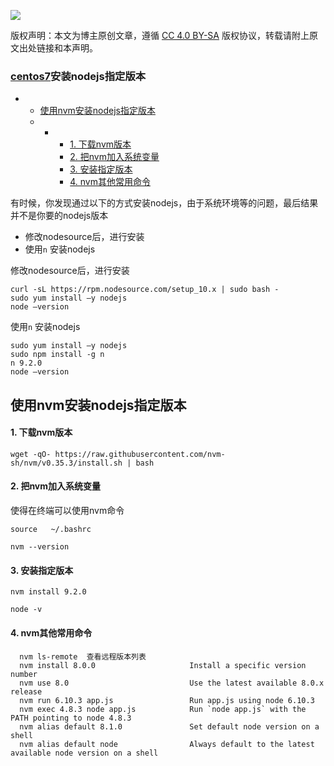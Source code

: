 ![](https://csdnimg.cn/release/blogv2/dist/pc/img/original.png)

版权声明：本文为博主原创文章，遵循 [CC 4.0 BY-SA](http://creativecommons.org/licenses/by-sa/4.0/) 版权协议，转载请附上原文出处链接和本声明。

### [centos7](https://so.csdn.net/so/search?q=centos7&spm=1001.2101.3001.7020)安装nodejs指定版本

-   -   [使用nvm安装nodejs指定版本](https://blog.csdn.net/aa390481978/article/details/106684313#nvmnodejs_20)
    -   -   -   [1\. 下载nvm版本](https://blog.csdn.net/aa390481978/article/details/106684313#1_nvm_21)
            -   [2\. 把nvm加入系统变量](https://blog.csdn.net/aa390481978/article/details/106684313#2_nvm_25)
            -   [3\. 安装指定版本](https://blog.csdn.net/aa390481978/article/details/106684313#3__32)
            -   [4\. nvm其他常用命令](https://blog.csdn.net/aa390481978/article/details/106684313#4_nvm_39)

有时候，你发现通过以下的方式安装nodejs，由于系统环境等的问题，最后结果并不是你要的nodejs版本

-   修改nodesource后，进行安装
-   使用`n` 安装nodejs

修改nodesource后，进行安装

```
curl -sL https://rpm.nodesource.com/setup_10.x | sudo bash -
sudo yum install –y nodejs
node –version
```

使用`n` 安装nodejs

```
sudo yum install –y nodejs
sudo npm install -g n
n 9.2.0
node –version
```

## 使用nvm安装nodejs指定版本

#### 1\. 下载nvm版本

```
wget -qO- https://raw.githubusercontent.com/nvm-sh/nvm/v0.35.3/install.sh | bash
```

#### 2\. 把nvm加入系统变量

使得在终端可以使用nvm命令

```
source   ~/.bashrc

nvm --version
```

#### 3\. 安装指定版本

```
nvm install 9.2.0

node -v
```

#### 4\. nvm其他常用命令

```
  nvm ls-remote  查看远程版本列表
  nvm install 8.0.0                     Install a specific version number
  nvm use 8.0                           Use the latest available 8.0.x release
  nvm run 6.10.3 app.js                 Run app.js using node 6.10.3
  nvm exec 4.8.3 node app.js            Run `node app.js` with the PATH pointing to node 4.8.3
  nvm alias default 8.1.0               Set default node version on a shell
  nvm alias default node                Always default to the latest available node version on a shell
```